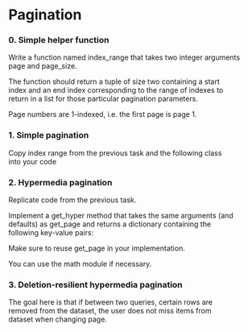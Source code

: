 # Pagination

### 0. Simple helper function

Write a function named index_range that takes two integer arguments\
page and page_size.

The function should return a tuple of size two containing a start\
index and an end index corresponding to the range of indexes to\
return in a list for those particular pagination parameters.

Page numbers are 1-indexed, i.e. the first page is page 1.

### 1. Simple pagination

Copy index range from the previous task and the following class\
into your code

### 2. Hypermedia pagination 

Replicate code from the previous task.

Implement a get_hyper method that takes the same arguments (and \
defaults) as get_page and returns a dictionary containing the \
following key-value pairs:

Make sure to reuse get_page in your implementation.

You can use the math module if necessary.

### 3. Deletion-resilient hypermedia pagination

The goal here is that if between two queries, certain rows are \
removed from the dataset, the user does not miss items from \
dataset when changing page.
